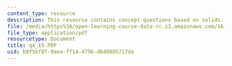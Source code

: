 ```yaml
---
content_type: resource
description: This resource contains concept questions based on solids.
file: /media/https%3A/open-learning-course-data-rc.s3.amazonaws.com/16-01-unified-engineering-i-ii-iii-iv-fall-2005-spring-2006/b9f5bf8f9eeaff144796d649885717da_q4_15.PDF
file_type: application/pdf
resourcetype: Document
title: q4_15.PDF
uid: b9f5bf8f-9eea-ff14-4796-d649885717da
---
```

